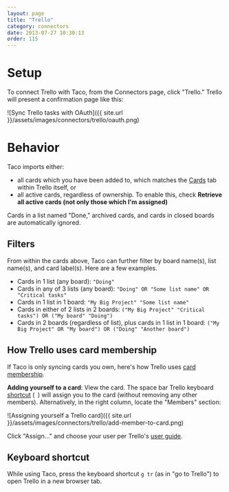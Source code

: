 ```yaml
---
layout: page
title: "Trello"
category: connectors
date: 2013-07-27 10:30:13
order: 115
---
```


# Setup

To connect Trello with Taco, from the Connectors page, click "Trello."
Trello will present a confirmation page like this:

![Sync Trello tasks with OAuth]({{ site.url }}/assets/images/connectors/trello/oauth.png)


# Behavior

Taco imports either:

* all cards which you have been added to, which matches the 
[Cards](https://trello.com/me/cards) tab within Trello itself, or
* all active cards, regardless of ownership. To enable this, check 
**Retrieve all active cards (not only those which I'm assigned)**

Cards in a list named "Done," archived cards, and cards in closed 
boards are automatically ignored.

<a name="filters"></a>
## Filters

From within the cards above, Taco can further filter by board 
name(s), list name(s), and card label(s). Here are a few examples.

* Cards in 1 list (any board): `"Doing"`
* Cards in any of 3 lists (any board): `"Doing" OR "Some list name" OR "Critical tasks"`
* Cards in 1 list in 1 board: `"My Big Project" "Some list name"`
* Cards in either of 2 lists in 2 boards: `("My Big Project" "Critical tasks") OR ("My board" "Doing")`
* Cards in 2 boards (regardless of list), plus cards in 1 list in 1 board: `("My Big Project" OR "My board") OR ("Doing" "Another board")`

## How Trello uses card membership

If Taco is only syncing cards you own, here's how Trello uses 
[card membership](http://help.trello.com/customer/portal/articles/1024320-adding-a-member-to-a-card).

**Adding yourself to a card**: View the card. The space bar Trello
keyboard [shortcut](https://trello.com/shortcuts) (` `) will assign you
to the card (without removing any other members). Alternatively, in the
right column, locate the "Members" section:

![Assigning yourself a Trello card]({{ site.url }}/assets/images/connectors/trello/add-member-to-card.png)

Click "Assign..." and choose your user per Trello's 
[user guide](http://help.trello.com/customer/portal/articles/1024320-adding-a-member-to-a-card).

## Keyboard shortcut

While using Taco, press the keyboard shortcut `g tr` (as in "go to
Trello") to open Trello in a new browser tab.
